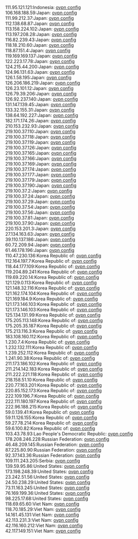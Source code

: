 111.95.121.121:Indonesia: [ovpn config](vpn/111_95_121_121.ovpn)  
106.168.188.59:Japan: [ovpn config](vpn/106_168_188_59.ovpn)  
111.99.212.37:Japan: [ovpn config](vpn/111_99_212_37.ovpn)  
112.138.68.87:Japan: [ovpn config](vpn/112_138_68_87.ovpn)  
113.158.224.102:Japan: [ovpn config](vpn/113_158_224_102.ovpn)  
113.197.208.28:Japan: [ovpn config](vpn/113_197_208_28.ovpn)  
116.82.239.43:Japan: [ovpn config](vpn/116_82_239_43.ovpn)  
118.18.210.60:Japan: [ovpn config](vpn/118_18_210_60.ovpn)  
118.87.151.4:Japan: [ovpn config](vpn/118_87_151_4.ovpn)  
119.169.169.137:Japan: [ovpn config](vpn/119_169_169_137.ovpn)  
122.223.17.78:Japan: [ovpn config](vpn/122_223_17_78.ovpn)  
124.215.44.200:Japan: [ovpn config](vpn/124_215_44_200.ovpn)  
124.96.131.63:Japan: [ovpn config](vpn/124_96_131_63.ovpn)  
126.1.58.195:Japan: [ovpn config](vpn/126_1_58_195.ovpn)  
126.206.186.219:Japan: [ovpn config](vpn/126_206_186_219.ovpn)  
126.23.101.12:Japan: [ovpn config](vpn/126_23_101_12.ovpn)  
126.79.39.206:Japan: [ovpn config](vpn/126_79_39_206.ovpn)  
126.92.237.140:Japan: [ovpn config](vpn/126_92_237_140.ovpn)  
131.147.139.45:Japan: [ovpn config](vpn/131_147_139_45.ovpn)  
133.32.155.31:Japan: [ovpn config](vpn/133_32_155_31.ovpn)  
138.64.192.227:Japan: [ovpn config](vpn/138_64_192_227.ovpn)  
182.171.174.26:Japan: [ovpn config](vpn/182_171_174_26.ovpn)  
210.153.232.93:Japan: [ovpn config](vpn/210_153_232_93.ovpn)  
219.100.37.110:Japan: [ovpn config](vpn/219_100_37_110.ovpn)  
219.100.37.118:Japan: [ovpn config](vpn/219_100_37_118.ovpn)  
219.100.37.119:Japan: [ovpn config](vpn/219_100_37_119.ovpn)  
219.100.37.126:Japan: [ovpn config](vpn/219_100_37_126.ovpn)  
219.100.37.165:Japan: [ovpn config](vpn/219_100_37_165.ovpn)  
219.100.37.166:Japan: [ovpn config](vpn/219_100_37_166.ovpn)  
219.100.37.169:Japan: [ovpn config](vpn/219_100_37_169.ovpn)  
219.100.37.174:Japan: [ovpn config](vpn/219_100_37_174.ovpn)  
219.100.37.177:Japan: [ovpn config](vpn/219_100_37_177.ovpn)  
219.100.37.179:Japan: [ovpn config](vpn/219_100_37_179.ovpn)  
219.100.37.190:Japan: [ovpn config](vpn/219_100_37_190.ovpn)  
219.100.37.2:Japan: [ovpn config](vpn/219_100_37_2.ovpn)  
219.100.37.24:Japan: [ovpn config](vpn/219_100_37_24.ovpn)  
219.100.37.29:Japan: [ovpn config](vpn/219_100_37_29.ovpn)  
219.100.37.54:Japan: [ovpn config](vpn/219_100_37_54.ovpn)  
219.100.37.56:Japan: [ovpn config](vpn/219_100_37_56.ovpn)  
219.100.37.81:Japan: [ovpn config](vpn/219_100_37_81.ovpn)  
219.100.37.90:Japan: [ovpn config](vpn/219_100_37_90.ovpn)  
220.153.201.3:Japan: [ovpn config](vpn/220_153_201_3.ovpn)  
27.134.163.63:Japan: [ovpn config](vpn/27_134_163_63.ovpn)  
39.110.137.186:Japan: [ovpn config](vpn/39_110_137_186.ovpn)  
60.72.209.94:Japan: [ovpn config](vpn/60_72_209_94.ovpn)  
61.46.178.196:Japan: [ovpn config](vpn/61_46_178_196.ovpn)  
110.47.230.136:Korea Republic of: [ovpn config](vpn/110_47_230_136.ovpn)  
112.164.197.7:Korea Republic of: [ovpn config](vpn/112_164_197_7.ovpn)  
118.44.177.109:Korea Republic of: [ovpn config](vpn/118_44_177_109.ovpn)  
119.204.89.241:Korea Republic of: [ovpn config](vpn/119_204_89_241.ovpn)  
119.69.220.14:Korea Republic of: [ovpn config](vpn/119_69_220_14.ovpn)  
121.129.0.113:Korea Republic of: [ovpn config](vpn/121_129_0_113.ovpn)  
121.148.32.116:Korea Republic of: [ovpn config](vpn/121_148_32_116.ovpn)  
121.162.174.104:Korea Republic of: [ovpn config](vpn/121_162_174_104.ovpn)  
121.169.184.9:Korea Republic of: [ovpn config](vpn/121_169_184_9.ovpn)  
121.173.146.103:Korea Republic of: [ovpn config](vpn/121_173_146_103.ovpn)  
121.173.146.103:Korea Republic of: [ovpn config](vpn/121_173_146_103.ovpn)  
125.134.131.99:Korea Republic of: [ovpn config](vpn/125_134_131_99.ovpn)  
175.205.113.148:Korea Republic of: [ovpn config](vpn/175_205_113_148.ovpn)  
175.205.35.187:Korea Republic of: [ovpn config](vpn/175_205_35_187.ovpn)  
175.213.116.3:Korea Republic of: [ovpn config](vpn/175_213_116_3.ovpn)  
183.108.160.112:Korea Republic of: [ovpn config](vpn/183_108_160_112.ovpn)  
1.230.7.4:Korea Republic of: [ovpn config](vpn/1_230_7_4.ovpn)  
1.232.132.111:Korea Republic of: [ovpn config](vpn/1_232_132_111.ovpn)  
1.239.252.112:Korea Republic of: [ovpn config](vpn/1_239_252_112.ovpn)  
1.241.90.38:Korea Republic of: [ovpn config](vpn/1_241_90_38.ovpn)  
211.173.186.102:Korea Republic of: [ovpn config](vpn/211_173_186_102.ovpn)  
211.214.142.183:Korea Republic of: [ovpn config](vpn/211_214_142_183.ovpn)  
211.222.221.118:Korea Republic of: [ovpn config](vpn/211_222_221_118.ovpn)  
218.158.51.10:Korea Republic of: [ovpn config](vpn/218_158_51_10.ovpn)  
220.77.163.201:Korea Republic of: [ovpn config](vpn/220_77_163_201.ovpn)  
220.85.152.173:Korea Republic of: [ovpn config](vpn/220_85_152_173.ovpn)  
222.109.196.7:Korea Republic of: [ovpn config](vpn/222_109_196_7.ovpn)  
222.111.180.197:Korea Republic of: [ovpn config](vpn/222_111_180_197.ovpn)  
222.96.188.215:Korea Republic of: [ovpn config](vpn/222_96_188_215.ovpn)  
59.0.139.41:Korea Republic of: [ovpn config](vpn/59_0_139_41.ovpn)  
59.11.126.155:Korea Republic of: [ovpn config](vpn/59_11_126_155.ovpn)  
59.27.78.214:Korea Republic of: [ovpn config](vpn/59_27_78_214.ovpn)  
59.6.100.82:Korea Republic of: [ovpn config](vpn/59_6_100_82.ovpn)  
103.43.78.93:Lao People's Democratic Republic: [ovpn config](vpn/103_43_78_93.ovpn)  
178.208.246.228:Russian Federation: [ovpn config](vpn/178_208_246_228.ovpn)  
46.48.209.145:Russian Federation: [ovpn config](vpn/46_48_209_145.ovpn)  
87.225.80.90:Russian Federation: [ovpn config](vpn/87_225_80_90.ovpn)  
92.37.143.36:Russian Federation: [ovpn config](vpn/92_37_143_36.ovpn)  
109.111.243.205:Serbia: [ovpn config](vpn/109_111_243_205.ovpn)  
139.59.95.86:United States: [ovpn config](vpn/139_59_95_86.ovpn)  
173.198.248.39:United States: [ovpn config](vpn/173_198_248_39.ovpn)  
23.242.51.56:United States: [ovpn config](vpn/23_242_51_56.ovpn)  
24.50.238.29:United States: [ovpn config](vpn/24_50_238_29.ovpn)  
73.11.163.245:United States: [ovpn config](vpn/73_11_163_245.ovpn)  
76.169.199.36:United States: [ovpn config](vpn/76_169_199_36.ovpn)  
98.225.17.68:United States: [ovpn config](vpn/98_225_17_68.ovpn)  
118.69.65.60:Viet Nam: [ovpn config](vpn/118_69_65_60.ovpn)  
118.70.185.29:Viet Nam: [ovpn config](vpn/118_70_185_29.ovpn)  
14.161.45.131:Viet Nam: [ovpn config](vpn/14_161_45_131.ovpn)  
42.113.231.3:Viet Nam: [ovpn config](vpn/42_113_231_3.ovpn)  
42.116.160.212:Viet Nam: [ovpn config](vpn/42_116_160_212.ovpn)  
42.117.149.151:Viet Nam: [ovpn config](vpn/42_117_149_151.ovpn)  
